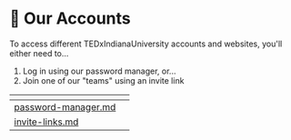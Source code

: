 # 👥 Our Accounts

To access different TEDxIndianaUniversity accounts and websites, you'll either need to...

1. Log in using our password manager, or...
2. Join one of our "teams" using an invite link

<table data-view="cards"><thead><tr><th data-type="content-ref"></th><th data-hidden data-card-cover data-type="files"></th></tr></thead><tbody><tr><td><a href="password-manager.md">password-manager.md</a></td><td></td></tr><tr><td><a href="invite-links.md">invite-links.md</a></td><td></td></tr></tbody></table>

